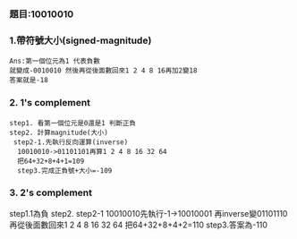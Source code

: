  ### 題目:10010010
 ### 1.帶符號大小(signed-magnitude)
 ```
 Ans:第一個位元為1 代表負數 
 就變成-0010010 然後再從後面數回來1 2 4 8 16再加2變18       
 答案就是-18 
 ```
 ### 2. 1's complement 
 ```
 step1. 看第一個位元是0還是1 判斷正負
 step2. 計算magnitude(大小)
  step2-1.先執行反向運算(inverse)
   10010010->01101101再算1 2 4 8 16 32 64
   把64+32+8+4+1=109
   step3.完成正負號+大小=-109
 ```
 ### 3. 2's complement
 step1.1為負 
 step2.
  step2-1
  10010010先執行-1->10010001
  再inverse變01101110 再從後面數回來1 2 4 8 16 32 64
  把64+32+8+4+2=110
 step3.答案為-110
```
